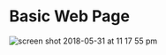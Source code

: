 # Basic Web Page 

![screen shot 2018-05-31 at 11 17 55 pm](https://user-images.githubusercontent.com/34081511/40819410-eedeec0a-6528-11e8-816a-3d10aab7105f.png)

